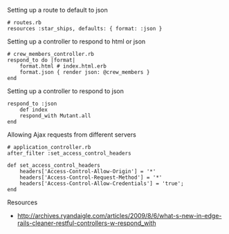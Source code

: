 Setting up a route to default to json

```
# routes.rb
resources :star_ships, defaults: { format: :json }
```

Setting up a controller to respond to html or json

```
# crew_members_controller.rb
respond_to do |format|
    format.html # index.html.erb
    format.json { render json: @crew_members }
end
```

Setting up a controller to respond to json

```
respond_to :json
    def index
    respond_with Mutant.all
end
```

Allowing Ajax requests from different servers

```
# application_controller.rb
after_filter :set_access_control_headers

def set_access_control_headers
    headers['Access-Control-Allow-Origin'] = '*'
    headers['Access-Control-Request-Method'] = '*'
    headers['Access-Control-Allow-Credentials'] = 'true';
end
```

Resources
 
- http://archives.ryandaigle.com/articles/2009/8/6/what-s-new-in-edge-rails-cleaner-restful-controllers-w-respond_with